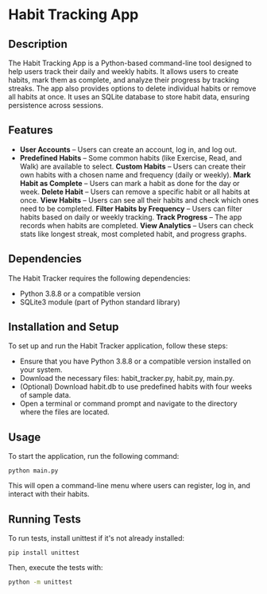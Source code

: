 # Habit Tracking App

## Description
The Habit Tracking App is a Python-based command-line tool designed to help users track their daily and weekly habits. It allows users to create habits, mark them as complete, and analyze their progress by tracking streaks. The app also provides options to delete individual habits or remove all habits at once. It uses an SQLite database to store habit data, ensuring persistence across sessions.

## Features
- **User Accounts** – Users can create an account, log in, and log out.
- **Predefined Habits** – Some common habits (like Exercise, Read, and Walk) are available to select.
**Custom Habits** – Users can create their own habits with a chosen name and frequency (daily or weekly).
**Mark Habit as Complete** – Users can mark a habit as done for the day or week.
**Delete Habit** – Users can remove a specific habit or all habits at once.
**View Habits** – Users can see all their habits and check which ones need to be completed.
**Filter Habits by Frequency** – Users can filter habits based on daily or weekly tracking.
**Track Progress** – The app records when habits are completed.
**View Analytics** – Users can check stats like longest streak, most completed habit, and progress graphs.


## Dependencies
The Habit Tracker requires the following dependencies:
- Python 3.8.8 or a compatible version 
- SQLite3 module (part of Python standard library)

## Installation and Setup
To set up and run the Habit Tracker application, follow these steps:
- Ensure that you have Python 3.8.8 or a compatible version installed on your system.
- Download the necessary files: habit_tracker.py, habit.py, main.py.
- (Optional) Download habit.db to use predefined habits with four weeks of sample data.
- Open a terminal or command prompt and navigate to the directory where the files are located.

## Usage
To start the application, run the following command:

 `python main.py`

This will open a command-line menu where users can register, log in, and interact with their habits.

## Running Tests
To run tests, install unittest if it's not already installed:

`pip install unittest`

Then, execute the tests with:
```sh
python -m unittest





